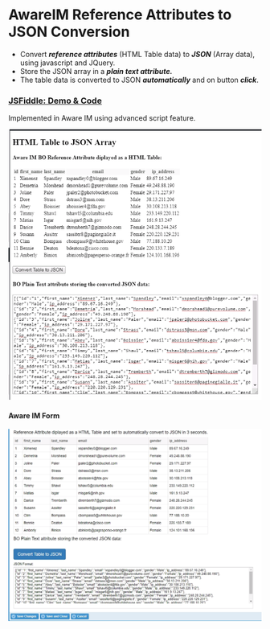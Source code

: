 # AwareIM Reference Attributes to JSON Conversion
 - Convert _**reference attributes**_ (HTML Table data) to _**JSON**_ (Array data), using javascript and JQuery.<br> 
 - Store the JSON array in a _**plain text attribute.**_ <br>
 - The table data is converted to JSON _**automatically**_ and on button _**click**_.

### [**JSFiddle: Demo & Code**](https://jsfiddle.net/RennurApps/ua5dzckp/)
Implemented in Aware IM using advanced script feature. 

![HTML to JSON](https://github.com/RennurApps/AwareIM-Reference-Attributes-to-JSON/blob/master/htmltojson.png)

#### Aware IM Form
![HTML to JSON](https://github.com/RennurApps/AwareIM-Reference-Attributes-to-JSON/blob/master/json.png)

